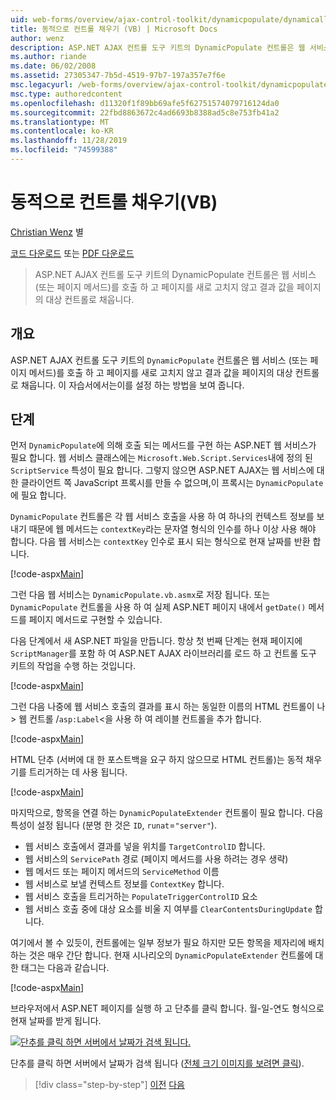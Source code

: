 ```yaml
---
uid: web-forms/overview/ajax-control-toolkit/dynamicpopulate/dynamically-populating-a-control-vb
title: 동적으로 컨트롤 채우기 (VB) | Microsoft Docs
author: wenz
description: ASP.NET AJAX 컨트롤 도구 키트의 DynamicPopulate 컨트롤은 웹 서비스 (또는 페이지 메서드)를 호출 하 고 결과 값을 t ...의 대상 컨트롤로 채웁니다.
ms.author: riande
ms.date: 06/02/2008
ms.assetid: 27305347-7b5d-4519-97b7-197a357e7f6e
msc.legacyurl: /web-forms/overview/ajax-control-toolkit/dynamicpopulate/dynamically-populating-a-control-vb
msc.type: authoredcontent
ms.openlocfilehash: d11320f1f89bb69afe5f62751574079716124da0
ms.sourcegitcommit: 22fbd8863672c4ad6693b8388ad5c8e753fb41a2
ms.translationtype: MT
ms.contentlocale: ko-KR
ms.lasthandoff: 11/28/2019
ms.locfileid: "74599388"
---
```

# <a name="dynamically-populating-a-control-vb"></a>동적으로 컨트롤 채우기(VB)

[Christian Wenz](https://github.com/wenz) 별

[코드 다운로드](https://download.microsoft.com/download/d/8/f/d8f2f6f9-1b7c-46ad-9252-e1fc81bdea3e/dynamicpopulate0.vb.zip) 또는 [PDF 다운로드](https://download.microsoft.com/download/b/6/a/b6ae89ee-df69-4c87-9bfb-ad1eb2b23373/dynamicpopulate0VB.pdf)

> ASP.NET AJAX 컨트롤 도구 키트의 DynamicPopulate 컨트롤은 웹 서비스 (또는 페이지 메서드)를 호출 하 고 페이지를 새로 고치지 않고 결과 값을 페이지의 대상 컨트롤로 채웁니다.

## <a name="overview"></a>개요

ASP.NET AJAX 컨트롤 도구 키트의 `DynamicPopulate` 컨트롤은 웹 서비스 (또는 페이지 메서드)를 호출 하 고 페이지를 새로 고치지 않고 결과 값을 페이지의 대상 컨트롤로 채웁니다. 이 자습서에서는이를 설정 하는 방법을 보여 줍니다.

## <a name="steps"></a>단계

먼저 `DynamicPopulate`에 의해 호출 되는 메서드를 구현 하는 ASP.NET 웹 서비스가 필요 합니다. 웹 서비스 클래스에는 `Microsoft.Web.Script.Services`내에 정의 된 `ScriptService` 특성이 필요 합니다. 그렇지 않으면 ASP.NET AJAX는 웹 서비스에 대 한 클라이언트 쪽 JavaScript 프록시를 만들 수 없으며,이 프록시는 `DynamicPopulate`에 필요 합니다.

`DynamicPopulate` 컨트롤은 각 웹 서비스 호출을 사용 하 여 하나의 컨텍스트 정보를 보내기 때문에 웹 메서드는 `contextKey`라는 문자열 형식의 인수를 하나 이상 사용 해야 합니다. 다음 웹 서비스는 `contextKey` 인수로 표시 되는 형식으로 현재 날짜를 반환 합니다.

[!code-aspx[Main](dynamically-populating-a-control-vb/samples/sample1.aspx)]

그런 다음 웹 서비스는 `DynamicPopulate.vb.asmx`로 저장 됩니다. 또는 `DynamicPopulate` 컨트롤을 사용 하 여 실제 ASP.NET 페이지 내에서 `getDate()` 메서드를 페이지 메서드로 구현할 수 있습니다.

다음 단계에서 새 ASP.NET 파일을 만듭니다. 항상 첫 번째 단계는 현재 페이지에 `ScriptManager`를 포함 하 여 ASP.NET AJAX 라이브러리를 로드 하 고 컨트롤 도구 키트의 작업을 수행 하는 것입니다.

[!code-aspx[Main](dynamically-populating-a-control-vb/samples/sample2.aspx)]

그런 다음 나중에 웹 서비스 호출의 결과를 표시 하는 동일한 이름의 HTML 컨트롤이 나 &gt; 웹 컨트롤  /`asp:Label`&lt;을 사용 하 여 레이블 컨트롤을 추가 합니다.

[!code-aspx[Main](dynamically-populating-a-control-vb/samples/sample3.aspx)]

HTML 단추 (서버에 대 한 포스트백을 요구 하지 않으므로 HTML 컨트롤)는 동적 채우기를 트리거하는 데 사용 됩니다.

[!code-aspx[Main](dynamically-populating-a-control-vb/samples/sample4.aspx)]

마지막으로, 항목을 연결 하는 `DynamicPopulateExtender` 컨트롤이 필요 합니다. 다음 특성이 설정 됩니다 (분명 한 것은 `ID`, `runat`=`"server"`).

- 웹 서비스 호출에서 결과를 넣을 위치를 `TargetControlID` 합니다.
- 웹 서비스의 `ServicePath` 경로 (페이지 메서드를 사용 하려는 경우 생략)
- 웹 메서드 또는 페이지 메서드의 `ServiceMethod` 이름
- 웹 서비스로 보낼 컨텍스트 정보를 `ContextKey` 합니다.
- 웹 서비스 호출을 트리거하는 `PopulateTriggerControlID` 요소
- 웹 서비스 호출 중에 대상 요소를 비울 지 여부를 `ClearContentsDuringUpdate` 합니다.

여기에서 볼 수 있듯이, 컨트롤에는 일부 정보가 필요 하지만 모든 항목을 제자리에 배치 하는 것은 매우 간단 합니다. 현재 시나리오의 `DynamicPopulateExtender` 컨트롤에 대 한 태그는 다음과 같습니다.

[!code-aspx[Main](dynamically-populating-a-control-vb/samples/sample5.aspx)]

브라우저에서 ASP.NET 페이지를 실행 하 고 단추를 클릭 합니다. 월-일-연도 형식으로 현재 날짜를 받게 됩니다.

[![단추를 클릭 하면 서버에서 날짜가 검색 됩니다.](dynamically-populating-a-control-vb/_static/image2.png)](dynamically-populating-a-control-vb/_static/image1.png)

단추를 클릭 하면 서버에서 날짜가 검색 됩니다 ([전체 크기 이미지를 보려면 클릭](dynamically-populating-a-control-vb/_static/image3.png)).

> [!div class="step-by-step"]
> [이전](using-dynamicpopulate-with-a-user-control-and-javascript-cs.md)
> [다음](dynamically-populating-a-control-using-javascript-code-vb.md)
